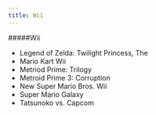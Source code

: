 ```yaml
---
title: Wii
---
```


#####Wii

* Legend of Zelda: Twilight Princess, The
* Mario Kart Wii
* Metriod Prime: Trilogy
* Metroid Prime 3: Corruption
* New Super Mario Bros. Wii
* Super Mario Galaxy
* Tatsunoko vs. Capcom
